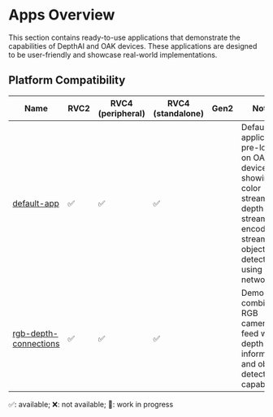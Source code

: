 # Apps Overview

This section contains ready-to-use applications that demonstrate the capabilities of DepthAI and OAK devices. These applications are designed to be user-friendly and showcase real-world implementations.

## Platform Compatibility

| Name | RVC2 | RVC4 (peripheral) | RVC4 (standalone) | Gen2 | Notes |
| ---------------------------------------------------------------- | ---- | ----------------- | ----------------- | ---- | ------------------------------------------------------------------------------------------------------------------------------------------ |
| [default-app](default-app/) | ✅ | ✅ | ✅ | | Default application pre-loaded on OAK4 devices showing color stream, depth stream, encoded stream and object detections using YOLO network |
| [rgb-depth-connections](conference-demos/rgb-depth-connections/) | ✅ | ✅ | ✅ | | Demo combining RGB camera feed with depth information and object detection capabilities. |

✅: available; ❌: not available; 🚧: work in progress
